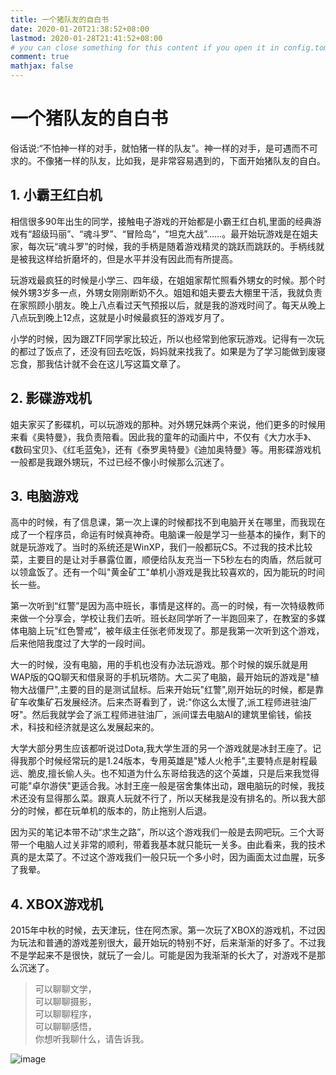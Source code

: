 ```yaml
---
title: 一个猪队友的自白书
date: 2020-01-20T21:38:52+08:00
lastmod: 2020-01-28T21:41:52+08:00
# you can close something for this content if you open it in config.toml.
comment: true
mathjax: false
---
```


# 一个猪队友的自白书

俗话说:“不怕神一样的对手，就怕猪一样的队友”。神一样的对手，是可遇而不可求的。不像猪一样的队友，比如我，是非常容易遇到的，下面开始猪队友的自白。

## 1. 小霸王红白机

相信很多90年出生的同学，接触电子游戏的开始都是小霸王红白机,里面的经典游戏有“超级玛丽”、“魂斗罗”、“冒险岛”，“坦克大战”……。最开始玩游戏是在姐夫家，每次玩“魂斗罗”的时候，我的手柄是随着游戏精灵的跳跃而跳跃的。手柄线就是被我这样给折磨坏的，但是水平并没有因此而有所提高。

玩游戏最疯狂的时候是小学三、四年级，在姐姐家帮忙照看外甥女的时候。那个时候外甥3岁多一点，外甥女刚刚断奶不久。姐姐和姐夫要去大棚里干活，我就负责在家照顾小朋友。晚上八点看过天气预报以后，就是我的游戏时间了。每天从晚上八点玩到晚上12点，这就是小时候最疯狂的游戏岁月了。

小学的时候，因为跟ZTF同学家比较近，所以也经常到他家玩游戏。记得有一次玩的都过了饭点了，还没有回去吃饭，妈妈就来找我了。如果是为了学习能做到废寝忘食，那我估计就不会在这儿写这篇文章了。

## 2. 影碟游戏机

姐夫家买了影碟机，可以玩游戏的那种。对外甥兄妹两个来说，他们更多的时候用来看《奥特曼》，我负责陪看。因此我的童年的动画片中，不仅有《大力水手》、《数码宝贝》、《红毛蓝兔》，还有《泰罗奥特曼》《迪加奥特曼》等。用影碟游戏机一般都是我跟外甥玩，不过已经不像小时候那么沉迷了。

## 3. 电脑游戏

高中的时候，有了信息课，第一次上课的时候都找不到电脑开关在哪里，而我现在成了一个程序员，命运有时候真神奇。电脑课一般是学习一些基本的操作，剩下的就是玩游戏了。当时的系统还是WinXP，我们一般都玩CS。不过我的技术比较菜，主要目的是让对手暴露位置，顺便给队友充当一下5秒左右的肉盾，然后就可以领盒饭了。还有一个叫"黄金矿工"单机小游戏是我比较喜欢的，因为能玩的时间长一些。

第一次听到“红警”是因为高中班长，事情是这样的。高一的时候，有一次特级教师来做一个分享会，学校让我们去听。班长赵同学听了一半跑回来了，在教室的多媒体电脑上玩“红色警戒”，被年级主任张老师发现了。那是我第一次听到这个游戏，后来他陪我度过了大学的一段时间。

大一的时候，没有电脑，用的手机也没有办法玩游戏。那个时候的娱乐就是用WAP版的QQ聊天和借泉哥的手机玩塔防。大二买了电脑，最开始玩的游戏是"植物大战僵尸",主要的目的是测试鼠标。后来开始玩"红警",刚开始玩的时候，都是靠矿车收集矿石发展经济。后来杰哥看到了，说:"你这么太慢了,派工程师进驻油厂呀"。然后我就学会了派工程师进驻油厂，派间谍去电脑AI的建筑里偷钱，偷技术，科技和经济就是这么发展起来的。

大学大部分男生应该都听说过Dota,我大学生涯的另一个游戏就是冰封王座了。记得我那个时候经常玩的是1.24版本，专用英雄是"矮人火枪手",主要特点是射程最远、脆皮,擅长偷人头。也不知道为什么东哥给我选的这个英雄，只是后来我觉得可能"卓尔游侠"更适合我。冰封王座一般是宿舍集体出动，跟电脑玩的时候，我技术还没有显得那么菜。跟真人玩就不行了，所以天梯我是没有排名的。所以我大部分的时候，都在玩单机的版本的，防止拖别人后退。

因为买的笔记本带不动“求生之路”，所以这个游戏我们一般是去网吧玩。三个大哥带一个电脑人过关非常的顺利，带着我基本就只能玩一关多。由此看来，我的技术真的是太菜了。不过这个游戏我们一般只玩一个多小时，因为画面太过血腥，玩多了我晕。

## 4. XBOX游戏机

2015年中秋的时候，去天津玩，住在阿杰家。第一次玩了XBOX的游戏机，不过因为玩法和普通的游戏差别很大，最开始玩的特别不好，后来渐渐的好多了。不过我不是学起来不是很快，就玩了一会儿。可能是因为我渐渐的长大了，对游戏不是那么沉迷了。



> 可以聊聊文学，   
> 可以聊聊摄影，   
> 可以聊聊程序，   
> 可以聊聊感悟，   
> 你想听我聊什么，请告诉我。

![image](https://mmbiz.qpic.cn/mmbiz_jpg/IDHaWiaS8DJpDWaY4ZNTpQR4riciaVTEqPkpwGNwbmUxHUjv8licNxNlD9IEia7rCb8KYibdRWCiamYGRfetNW1CyqWTQ/0?wx_fmt=jpeg)

